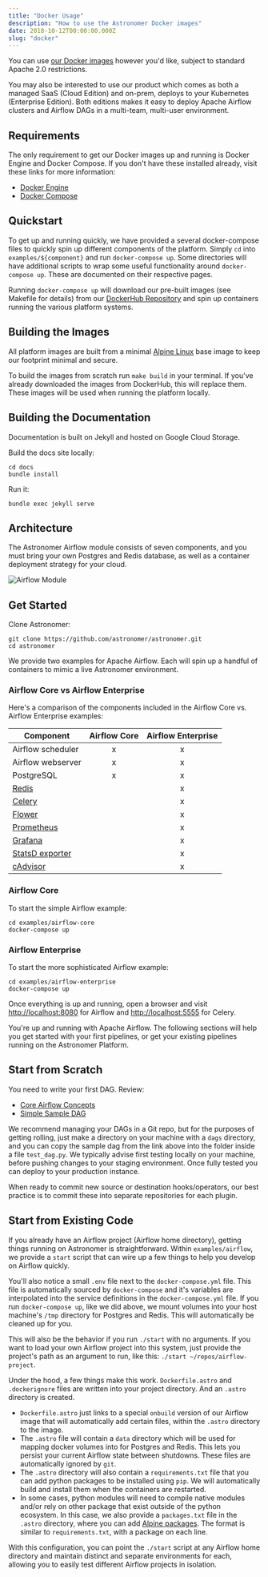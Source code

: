 ```yaml
---
title: "Docker Usage"
description: "How to use the Astronomer Docker images"
date: 2018-10-12T00:00:00.000Z
slug: "docker"
---
```


You can use [our Docker images](https://github.com/astronomer/astronomer)
however you'd like, subject to standard Apache 2.0 restrictions.

You may also be interested to use our product which comes as both a
managed SaaS (Cloud Edition) and on-prem, deploys to your Kubernetes
(Enterprise Edition). Both editions makes it easy to deploy Apache
Airflow clusters and Airflow DAGs in a multi-team, multi-user
environment.

## Requirements

The only requirement to get our Docker images up and running is
Docker Engine and Docker Compose. If you don't have these installed
already, visit these links for more information:

* [Docker Engine](https://docs.docker.com/engine/installation/)
* [Docker Compose](https://docs.docker.com/compose/install/)

## Quickstart

To get up and running quickly, we have provided a several
docker-compose files to quickly spin up different components
of the platform. Simply `cd` into `examples/${component}` and
run `docker-compose up`. Some directories will have additional
scripts to wrap some useful functionality around `docker-compose up`.
These are documented on their respective pages.

Running `docker-compose up` will download our pre-built images
(see Makefile for details) from our
[DockerHub Repository](https://hub.docker.com/u/astronomerinc/)
and spin up containers running the various platform systems.

## Building the Images

All platform images are built from a minimal
[Alpine Linux](https://alpinelinux.org/) base image to keep our
footprint minimal and secure.

To build the images from scratch run `make build` in your terminal.
If you've already downloaded the images from DockerHub, this will
replace them. These images will be used when running the platform
locally.

## Building the Documentation

Documentation is built on Jekyll and hosted on Google Cloud Storage.

Build the docs site locally:

```
cd docs
bundle install
```

Run it:

```
bundle exec jekyll serve
```

## Architecture

The Astronomer Airflow module consists of seven components,
and you must bring your own Postgres and Redis database, as well
as a container deployment strategy for your cloud.

![Airflow Module](https://s3.amazonaws.com/astronomer-cdn/website/img/guides/airflow_module.png)

## Get Started

Clone Astronomer:

```
git clone https://github.com/astronomer/astronomer.git
cd astronomer
```

We provide two examples for Apache Airflow.  Each will spin up a
handful of containers to mimic a live Astronomer environment.

### Airflow Core vs Airflow Enterprise

Here's a comparison of the components included in the Airflow Core
vs. Airflow Enterprise examples:

| Component                 | Airflow Core | Airflow Enterprise |
|---------------------------|:------------:|:------------------:|
| Airflow scheduler         | x            | x                  |
| Airflow webserver         | x            | x                  |
| PostgreSQL                | x            | x                  |
| [Redis][redis]            |              | x                  |
| [Celery][celery]          |              | x                  |
| [Flower][flower]          |              | x                  |
| [Prometheus][prometheus]  |              | x                  |
| [Grafana][grafana]        |              | x                  |
| [StatsD exporter][statsd] |              | x                  |
| [cAdvisor][cadvisor]      |              | x                  |

[redis]: https://redis.io/
[celery]: http://www.celeryproject.org/
[flower]: http://flower.readthedocs.io/en/latest/
[grafana]: https://grafana.com
[prometheus]: https://prometheus.io
[cadvisor]: https://github.com/google/cadvisor
[statsd]: https://github.com/prometheus/statsd_exporter

### Airflow Core

To start the simple Airflow example:

```
cd examples/airflow-core
docker-compose up
```

### Airflow Enterprise

To start the more sophisticated Airflow example:

```
cd examples/airflow-enterprise
docker-compose up
```

Once everything is up and running, open a browser and visit
<http://localhost:8080> for Airflow and <http://localhost:5555>
for Celery.

You're up and running with Apache Airflow. The following sections
will help you get started with your first pipelines, or get your
existing pipelines running on the Astronomer Platform.

## Start from Scratch

You need to write your first DAG. Review:

* [Core Airflow Concepts](https://docs.astronomer.io/v2/apache_airflow/tutorial/core-airflow-concepts.html)
* [Simple Sample DAG](https://docs.astronomer.io/v2/apache_airflow/tutorial/sample-dag.html)

We recommend managing your DAGs in a Git repo, but for the purposes
of getting rolling, just make a directory on your machine with a
`dags` directory, and you can copy the sample dag from the link
above into the folder inside a file `test_dag.py`. We typically
advise first testing locally on your machine, before pushing
changes to your staging environment. Once fully tested you can
deploy to your production instance.

When ready to commit new source or destination hooks/operators,
our best practice is to commit these into separate repositories
for each plugin.

## Start from Existing Code

If you already have an Airflow project (Airflow home directory),
getting things running on Astronomer is straightforward. Within
`examples/airflow`, we provide a `start` script that can wire up
a few things to help you develop on Airflow quickly.

You'll also notice a small `.env` file next to the
`docker-compose.yml` file. This file is automatically sourced by
`docker-compose` and it's variables are interpolated into the
service definitions in the `docker-compose.yml` file. If you run
`docker-compose up`, like we did above, we mount volumes into your
host machine's `/tmp` directory for Postgres and Redis. This will
automatically be cleaned up for you.

This will also be the behavior if you run `./start` with no
arguments. If you want to load your own Airflow project into this
system, just provide the project's path as an argument to run, like
this: `./start ~/repos/airflow-project`.

Under the hood, a few things make this work. `Dockerfile.astro`
and `.dockerignore` files are written into your project directory.
And an `.astro` directory is created.

* `Dockerfile.astro` just links to a special `onbuild` version of
  our Airflow image that will automatically add certain files,
  within the `.astro` directory to the image.
* The `.astro` file will contain a `data` directory which will be
  used for mapping docker volumes into for Postgres and Redis. This
  lets you persist your current Airflow state between shutdowns.
  These files are automatically ignored by `git`.
* The `.astro` directory will also contain a `requirements.txt`
  file that you can add python packages to be installed using
  `pip`. We will automatically build and install them when the
  containers are restarted.
* In some cases, python modules will need to compile native modules
  and/or rely on other package that exist outside of the python
  ecosystem. In this case, we also provide a `packages.txt` file in
  the `.astro` directory, where you can add
  [Alpine packages](https://pkgs.alpinelinux.org/packages). The
  format is similar to `requirements.txt`, with a package on each
  line.

With this configuration, you can point the `./start` script at any
Airflow home directory and maintain distinct and separate
environments for each, allowing you to easily test different
Airflow projects in isolation.
